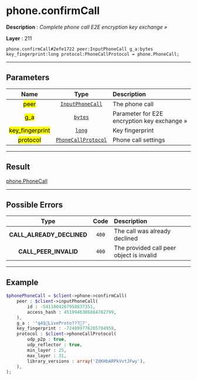 # phone.confirmCall

**Description** : *Complete phone call E2E encryption key exchange »*

**Layer** : 211

```tl
phone.confirmCall#2efe1722 peer:InputPhoneCall g_a:bytes key_fingerprint:long protocol:PhoneCallProtocol = phone.PhoneCall;
```

---

## Parameters

| Name | Type | Description |
| :---: | :---: | :--- |
| <mark>peer</mark> | [`InputPhoneCall`](type/InputPhoneCall) | The phone call |
| <mark>g_a</mark> | [`bytes`](type/bytes) | Parameter for E2E encryption key exchange » |
| <mark>key_fingerprint</mark> | [`long`](type/long) | Key fingerprint |
| <mark>protocol</mark> | [`PhoneCallProtocol`](type/PhoneCallProtocol) | Phone call settings |

---

## Result

[phone.PhoneCall](type/phone.PhoneCall)

---

## Possible Errors

| Type | Code | Description |
| :---: | :---: | :--- |
| **CALL_ALREADY_DECLINED** | `400` | The call was already declined |
| **CALL_PEER_INVALID** | `400` | The provided call peer object is invalid |

---

## Example

```php
$phonePhoneCall = $client->phone->confirmCall(
	peer : $client->inputPhoneCall(
		id : -5411804267958837351,
		access_hash : 4519946386884782799,
	),
	g_a : '"q4$LiveProto????',
	key_fingerprint : -724899776205704958,
	protocol : $client->phoneCallProtocol(
		udp_p2p : true,
		udp_reflector : true,
		min_layer : 25,
		max_layer : 31,
		library_versions : array('ZdKHbARPkVvtJFwy'),
	),
);
```